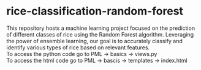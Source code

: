# rice-classification-random-forest
This repository hosts a machine learning project focused on the prediction of different classes of rice using the Random Forest algorithm. Leveraging the power of ensemble learning, our goal is to accurately classify and identify various types of rice based on relevant features. </br>
To access the python code go to PML -> basics -> views.py </br>
To access the html code go to PML -> bascis -> templates -> index.html
